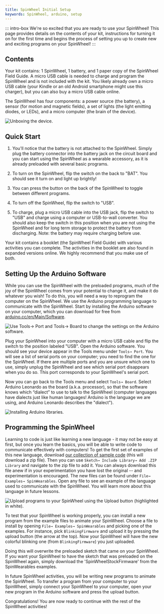 ```yaml
---
title: SpinWheel Initial Setup
keywords: SpinWheel, arduino, setup
---
```


::: intro-box
We're so excited that you are ready to use your SpinWheel! This page provides details on
the contents of your kit, instructions for turning it on for the first time and begins the
process of setting you up to create new and exciting programs on your SpinWheel!
:::

## Contents

Your kit contains: 1 SpinWheel, 1 battery, and 1 paper copy of the SpinWheel Field Guide. A micro USB cable is needed to charge and program the SpinWheel and is not included with the kit. You likely already own a micro USB cable (your Kindle or an old Android smartphone might use this charger), but you can also buy a micro USB cable online.

The SpinWheel has four components: a power source (the battery), a sensor (for motion and magnetic fields), a set of lights (the light emitting diodes, or LEDs), and a micro computer (the brain of the device).

![Unboxing the device.](/images/quickstart/unboxing.small.png "Unboxing the device.")

<!--TODO: Fix image so Battery Jack label isn't cut off. Consider labeling the battery and switch-->


## Quick Start

1. You'll notice that the battery is not attached to the SpinWheel. Simply plug the battery connector into the battery jack on the circuit board and you can start using the SpinWheel as a wearable accessory, as it is already preloaded with several basic programs. 

2. To turn on the SpinWheel, flip the switch on the back to "BAT". You should see it turn on and light up brightly! 

3. You can press the button on the back of the SpinWheel to toggle between different programs. 

4. To turn off the SpinWheel, flip the switch to "USB". 

5. To charge, plug a micro USB cable into the USB jack, flip the switch to "USB" and charge using a computer or USB-to-wall converter.  You should also keep the switch in this position when you are not using the SpinWheel and for long term storage to protect the battery from discharging. Note: the battery may require charging before use.

Your kit contains a booklet (the SpinWheel Field Guide) with various activities you can complete. The activities in the booklet are also found in expanded versions online. We highly recommend that you make use of both. 

## Setting Up the Arduino Software

While you can use the SpinWheel with the preloaded programs, much of the joy of the SpinWheel comes from your potential to change it, and make it do whatever you wish! To do this, you will need a way to reprogram the computer on the SpinWheel. We use the Arduino programming language to communicate with the SpinWheel. Start by installing the Arduino software on your computer, which you can download for free from [arduino.cc/en/Main/Software](https://arduino.cc/en/Main/Software).


<!--TODO: Needs new image, probably a drawing.-->
![Use `Tools→ Port` and `Tools→ Board` to change the settings on the Arduino software.](/images/quickstart/port_and_board_screenshot.png "Use `Tools→ Port` and `Tools→ Board` to change the settings on the Arduino software.")

Plug your SpinWheel into your computer with a micro USB cable and flip the switch to the position labeled "USB". Open the Arduino software. You should see your device appear in the Tools menu under `Tools→ Port`. You will see a list of serial ports on your computer; you need to find the one for the SpinWheel. If there are multiple ports and you are unsure which one to use, simply unplug the SpinWheel and see which serial port disappears when you do so. This port corresponds to your SpinWheel's serial port.

Now you can go back to the Tools menu and select `Tools→ Board`. Select Arduino Leonardo as the board (a.k.a. processor), so that the software knows which “dialect” to use to talk to the SpinWheel (computer languages have dialects just like human languages! Arduino is the language we are using, and Arduino Leonardo describes the "dialect").


![Installing Arduino libraries.](/images/quickstart/arduino_library_setup.small.png "Installing Arduino libraries.")

## Programming the SpinWheel

Learning to code is just like learning a new language - it may not be easy at first, but once you learn the basics, you will be able to write code to communicate effectively with computers! To get the first set of examples of this new language, download [our collection of sample code](/software/SpinWearablesFirmware.zip) (this will download a zip file). Then you can use `Sketch→ Include Library→ Add .ZIP Library` and navigate to the zip file to add it. You can always download this file anew if in your experimentation you have lost the original -- and experimentation is encouraged. The new files can be found under `File→ Examples→ SpinWearables`. Open any file to see an example of the language used to communicate with the SpinWheel. You will learn more about this language in future lessons.

<!--TODO: Needs new image, probably a drawing.-->
![Upload programs to your SpinWheel using the `Upload` button (highlighted in white).](/images/quickstart/upload_button_screenshot.png "Upload programs to your SpinWheel using the `Upload` button (highlighted in white).")

To test that your SpinWheel is working properly, you can install a new program from the example files to animate your SpinWheel. Choose a file to install by opening `File→ Examples→ SpinWearables` and picking one of the examples. For instance, pick `BlinkingFirmware` and upload it by pressing the upload button (the arrow at the top). Now your SpinWheel will have the new colorful blinking one (from `BlinkingFirmware`) you just uploaded. 

Doing this will overwrite the preloaded sketch that came on your SpinWheel. If you want your SpinWheel to have the sketch that was preloaded on the SpinWheel again, simply download the 'SpinWheelStockFirmware' from the SpinWearables examples.


In future SpinWheel activities, you will be writing new programs to animate the SpinWheel. To transfer a program from your computer to your SpinWheel, simply connect your SpinWheel to your computer, open your new program in the Arduino software and press the upload button. 
 
Congratulations! You are now ready to continue with the rest of the SpinWheel activities!
